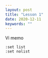 ```yaml
---
layout: post
title: "Lesson 1"
date: 2020-12-11
keywords: ""
---
```


Vi memo

```
:set list
:set nolist
```